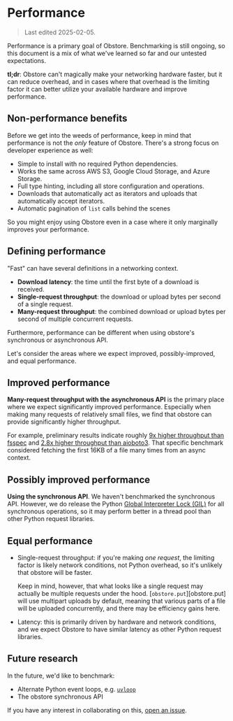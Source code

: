 # Performance

> Last edited 2025-02-05.

Performance is a primary goal of Obstore. Benchmarking is still ongoing, so this document is a mix of what we've learned so far and our untested expectations.

**tl;dr**: Obstore can't magically make your networking hardware faster, but it can reduce overhead, and in cases where that overhead is the limiting factor it can better utilize your available hardware and improve performance.

## Non-performance benefits

Before we get into the weeds of performance, keep in mind that performance is not the _only_ feature of Obstore. There's a strong focus on developer experience as well:

- Simple to install with no required Python dependencies.
- Works the same across AWS S3, Google Cloud Storage, and Azure Storage.
- Full type hinting, including all store configuration and operations.
- Downloads that automatically act as iterators and uploads that automatically accept iterators.
- Automatic pagination of `list` calls behind the scenes

So you might enjoy using Obstore even in a case where it only marginally improves your performance.

## Defining performance

"Fast" can have several definitions in a networking context.

- **Download latency**: the time until the first byte of a download is received.
- **Single-request throughput**: the download or upload bytes per second of a single request.
- **Many-request throughput**: the combined download or upload bytes per second of multiple concurrent requests.

Furthermore, performance can be different when using obstore's synchronous or asynchronous API.

Let's consider the areas where we expect improved, possibly-improved, and equal performance.

## Improved performance

**Many-request throughput with the asynchronous API** is the primary place where we expect significantly improved performance. Especially when making many requests of relatively small files, we find that obstore can provide significantly higher throughput.

For example, preliminary results indicate roughly [9x higher throughput than fsspec](https://github.com/geospatial-jeff/pyasyncio-benchmark/blob/fe8f290cb3282dcc3bc96cae06ed5f90ad326eff/test_results/cog_header_results.csv) and [2.8x higher throughput than aioboto3](https://github.com/geospatial-jeff/pyasyncio-benchmark/blob/40e67509a248c5102a6b1608bcb9773295691213/test_results/20250218_results/ec2_m5/aggregated_results.csv). That specific benchmark considered fetching the first 16KB of a file many times from an async context.

## Possibly improved performance

**Using the synchronous API**. We haven't benchmarked the synchronous API. However, we do release the Python [Global Interpreter Lock (GIL)](https://en.wikipedia.org/wiki/Global_interpreter_lock) for all synchronous operations, so it may perform better in a thread pool than other Python request libraries.

## Equal performance

- Single-request throughput: if you're making _one request_, the limiting factor is likely network conditions, not Python overhead, so it's unlikely that obstore will be faster.

    Keep in mind, however, that what looks like a single request may actually be multiple requests under the hood. [`obstore.put`][obstore.put] will use multipart uploads by default, meaning that various parts of a file will be uploaded concurrently, and there may be efficiency gains here.
- Latency: this is primarily driven by hardware and network conditions, and we expect Obstore to have similar latency as other Python request libraries.

## Future research

In the future, we'd like to benchmark:

- Alternate Python event loops, e.g. [`uvloop`](https://github.com/MagicStack/uvloop)
- The obstore synchronous API

If you have any interest in collaborating on this, [open an issue](https://github.com/developmentseed/obstore/issues/new/choose).
